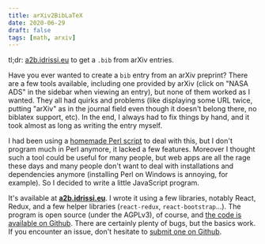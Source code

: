 ```yaml
---
title: arXiv2BibLaTeX
date: 2020-06-29
draft: false
tags: [math, arxiv]
---
```


tl;dr: [a2b.idrissi.eu](https://a2b.idrissi.eu) to get a `.bib` from arXiv entries.

Have you ever wanted to create a `bib` entry from an arXiv preprint?
There are a few tools available, including one provided by arXiv (click on "NASA ADS" in the sidebar when viewing an entry), but none of them worked as I wanted.
They all had quirks and problems (like displaying some URL twice, putting "arXiv" as in the journal field even though it doesn't belong there, no biblatex support, etc).
In the end, I always had to fix things by hand, and it took almost as long as writing the entry myself.

I had been using a [homemade Perl script](https://github.com/nidrissi/dotfiles/blob/fb640a57160e41797f182f404cf50cfebad8f8d7/local/bin/arxiv.pl) to deal with this, but I don't program much in Perl anymore, it lacked a few features.
Moreover I thought such a tool could be useful for many people, but web apps are all the rage these days and many people don't want to deal with installations and dependencies anymore (installing Perl on Windows is annoying, for example).
So I decided to write a little JavaScript program.

It's available at **[a2b.idrissi.eu](https://a2b.idrissi.eu/)**.
I wrote it using a few libraries, notably React, Redux, and a few helper libraries (`react-redux`, `react-bootstrap`...).
The program is open source (under the AGPLv3), of course, and [the code is available on Github](https://github.com/nidrissi/a2b).
There are certainly plenty of bugs, but the basics work.
If you encounter an issue, don't hesitate to [submit one on Github](https://github.com/nidrissi/a2b/issues/new/choose).
